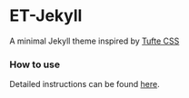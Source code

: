 # ET-Jekyll
A minimal Jekyll theme inspired by <a href="https://github.com/edwardtufte/tufte-css">Tufte CSS</a>

### How to use
Detailed instructions can be found <a href="https://bradleytaunt.com/et-jekyll-theme/">here</a>.
